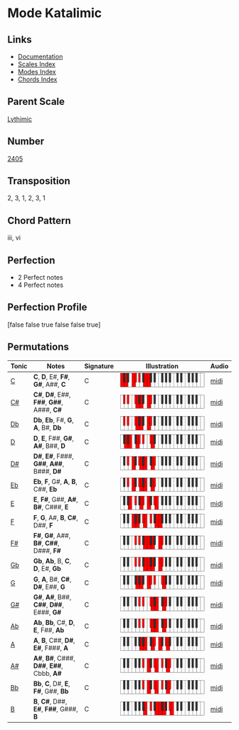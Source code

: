 # Mode Katalimic

## Links

- [Documentation](README.md)
- [Scales Index](Scales.md)
- [Modes Index](Modes.md)
- [Chords Index](Chords.md)

## Parent Scale

[Lythimic](ScaleLythimic.md)

## Number

[2405](https://ianring.com/musictheory/scales/2405)

## Transposition

2, 3, 1, 2, 3, 1

## Chord Pattern

iii, vi

## Perfection

- 2 Perfect notes
- 4 Perfect notes

## Perfection Profile

[false false true false false true]

## Permutations

| Tonic | Notes | Signature | Illustration | Audio |
|-------|-------|-----------|--------------|-------|
| [C](ModeCNaturalKatalimic.md) | **C**, **D**, E#, **F#**, **G#**, A##, **C** | C | ![CNaturalKatalimic](ModeCNaturalKatalimic.png) | [midi](https://github.com/edipermadi/music/blob/main/docs/ModeCNaturalKatalimic.mid?raw=true) |
| [C#](ModeCSharpKatalimic.md) | **C#**, **D#**, E##, **F##**, **G##**, A###, **C#** | C | ![CSharpKatalimic](ModeCSharpKatalimic.png) | [midi](https://github.com/edipermadi/music/blob/main/docs/ModeCSharpKatalimic.mid?raw=true) |
| [Db](ModeDFlatKatalimic.md) | **Db**, **Eb**, F#, **G**, **A**, B#, **Db** | C | ![DFlatKatalimic](ModeDFlatKatalimic.png) | [midi](https://github.com/edipermadi/music/blob/main/docs/ModeDFlatKatalimic.mid?raw=true) |
| [D](ModeDNaturalKatalimic.md) | **D**, **E**, F##, **G#**, **A#**, B##, **D** | C | ![DNaturalKatalimic](ModeDNaturalKatalimic.png) | [midi](https://github.com/edipermadi/music/blob/main/docs/ModeDNaturalKatalimic.mid?raw=true) |
| [D#](ModeDSharpKatalimic.md) | **D#**, **E#**, F###, **G##**, **A##**, B###, **D#** | C | ![DSharpKatalimic](ModeDSharpKatalimic.png) | [midi](https://github.com/edipermadi/music/blob/main/docs/ModeDSharpKatalimic.mid?raw=true) |
| [Eb](ModeEFlatKatalimic.md) | **Eb**, **F**, G#, **A**, **B**, C##, **Eb** | C | ![EFlatKatalimic](ModeEFlatKatalimic.png) | [midi](https://github.com/edipermadi/music/blob/main/docs/ModeEFlatKatalimic.mid?raw=true) |
| [E](ModeENaturalKatalimic.md) | **E**, **F#**, G##, **A#**, **B#**, C###, **E** | C | ![ENaturalKatalimic](ModeENaturalKatalimic.png) | [midi](https://github.com/edipermadi/music/blob/main/docs/ModeENaturalKatalimic.mid?raw=true) |
| [F](ModeFNaturalKatalimic.md) | **F**, **G**, A#, **B**, **C#**, D##, **F** | C | ![FNaturalKatalimic](ModeFNaturalKatalimic.png) | [midi](https://github.com/edipermadi/music/blob/main/docs/ModeFNaturalKatalimic.mid?raw=true) |
| [F#](ModeFSharpKatalimic.md) | **F#**, **G#**, A##, **B#**, **C##**, D###, **F#** | C | ![FSharpKatalimic](ModeFSharpKatalimic.png) | [midi](https://github.com/edipermadi/music/blob/main/docs/ModeFSharpKatalimic.mid?raw=true) |
| [Gb](ModeGFlatKatalimic.md) | **Gb**, **Ab**, B, **C**, **D**, E#, **Gb** | C | ![GFlatKatalimic](ModeGFlatKatalimic.png) | [midi](https://github.com/edipermadi/music/blob/main/docs/ModeGFlatKatalimic.mid?raw=true) |
| [G](ModeGNaturalKatalimic.md) | **G**, **A**, B#, **C#**, **D#**, E##, **G** | C | ![GNaturalKatalimic](ModeGNaturalKatalimic.png) | [midi](https://github.com/edipermadi/music/blob/main/docs/ModeGNaturalKatalimic.mid?raw=true) |
| [G#](ModeGSharpKatalimic.md) | **G#**, **A#**, B##, **C##**, **D##**, E###, **G#** | C | ![GSharpKatalimic](ModeGSharpKatalimic.png) | [midi](https://github.com/edipermadi/music/blob/main/docs/ModeGSharpKatalimic.mid?raw=true) |
| [Ab](ModeAFlatKatalimic.md) | **Ab**, **Bb**, C#, **D**, **E**, F##, **Ab** | C | ![AFlatKatalimic](ModeAFlatKatalimic.png) | [midi](https://github.com/edipermadi/music/blob/main/docs/ModeAFlatKatalimic.mid?raw=true) |
| [A](ModeANaturalKatalimic.md) | **A**, **B**, C##, **D#**, **E#**, F###, **A** | C | ![ANaturalKatalimic](ModeANaturalKatalimic.png) | [midi](https://github.com/edipermadi/music/blob/main/docs/ModeANaturalKatalimic.mid?raw=true) |
| [A#](ModeASharpKatalimic.md) | **A#**, **B#**, C###, **D##**, **E##**, Cbbb, **A#** | C | ![ASharpKatalimic](ModeASharpKatalimic.png) | [midi](https://github.com/edipermadi/music/blob/main/docs/ModeASharpKatalimic.mid?raw=true) |
| [Bb](ModeBFlatKatalimic.md) | **Bb**, **C**, D#, **E**, **F#**, G##, **Bb** | C | ![BFlatKatalimic](ModeBFlatKatalimic.png) | [midi](https://github.com/edipermadi/music/blob/main/docs/ModeBFlatKatalimic.mid?raw=true) |
| [B](ModeBNaturalKatalimic.md) | **B**, **C#**, D##, **E#**, **F##**, G###, **B** | C | ![BNaturalKatalimic](ModeBNaturalKatalimic.png) | [midi](https://github.com/edipermadi/music/blob/main/docs/ModeBNaturalKatalimic.mid?raw=true) |

